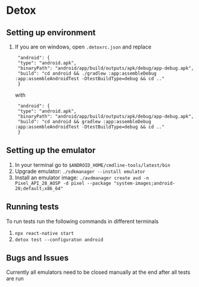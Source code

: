 # Detox

## Setting up environment

1. If you are on windows, open `.detoxrc.json` and replace

        "android": {
        "type": "android.apk",
        "binaryPath": "android/app/build/outputs/apk/debug/app-debug.apk",
        "build": "cd android && ./gradlew :app:assembleDebug :app:assembleAndroidTest -DtestBuildType=debug && cd .."
        }

   with

        "android": {
        "type": "android.apk",
        "binaryPath": "android/app/build/outputs/apk/debug/app-debug.apk",
        "build": "cd android && gradlew :app:assembleDebug :app:assembleAndroidTest -DtestBuildType=debug && cd .."
        }

## Setting up the emulator

1. In your terminal go to `$ANDROID_HOME/cmdline-tools/latest/bin`
2. Upgrade emulator: `./sdkmanager --install emulator`
3. Install an emulator image: `./avdmanager create avd -n Pixel_API_28_AOSP -d pixel --package "system-images;android-28;default;x86_64"`

## Running tests

To run tests run the following commands in different terminals

1. `npx react-native start`
2. `detox test --configuraton android`

## Bugs and Issues

Currently all emulators need to be closed manually at the end after all tests are run
